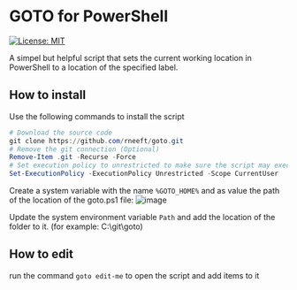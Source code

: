 # GOTO for PowerShell
[![License: MIT](https://img.shields.io/badge/License-MIT-yellow.svg)](https://opensource.org/licenses/MIT)

A simpel but helpful script that sets the current working location in PowerShell to a location of the specified label.

## How to install
Use the following commands to install the script
```powershell
# Download the source code
git clone https://github.com/rneeft/goto.git
# Remove the git connection (Optional)
Remove-Item .git -Recurse -Force
# Set execution policy to unrestricted to make sure the script may execute
Set-ExecutionPolicy -ExecutionPolicy Unrestricted -Scope CurrentUser
```

Create a system variable with the name `%GOTO_HOME%` and as value the path of the location of the goto.ps1 file:
![image](https://user-images.githubusercontent.com/16198068/117541929-988bcd00-b016-11eb-8121-098ee42f09a1.png)

Update the system environment variable `Path` and add the location of the folder to it. (for example: C:\git\goto)

## How to edit
run the command `goto edit-me` to open the script and add items to it
